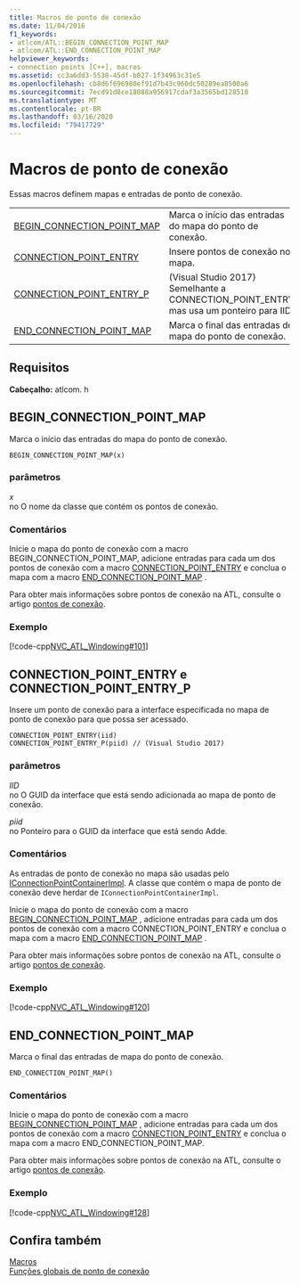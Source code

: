 ```yaml
---
title: Macros de ponto de conexão
ms.date: 11/04/2016
f1_keywords:
- atlcom/ATL::BEGIN_CONNECTION_POINT_MAP
- atlcom/ATL::END_CONNECTION_POINT_MAP
helpviewer_keywords:
- connection points [C++], macros
ms.assetid: cc3a6dd3-5538-45df-b027-1f34963c31e5
ms.openlocfilehash: cb8d6f696980ef91d7b43c960dc50289ea8500a6
ms.sourcegitcommit: 7ecd91d8ce18088a956917cdaf3a3565bd128510
ms.translationtype: MT
ms.contentlocale: pt-BR
ms.lasthandoff: 03/16/2020
ms.locfileid: "79417729"
---
```

# <a name="connection-point-macros"></a>Macros de ponto de conexão

Essas macros definem mapas e entradas de ponto de conexão.

|||
|-|-|
|[BEGIN_CONNECTION_POINT_MAP](#begin_connection_point_map)|Marca o início das entradas do mapa do ponto de conexão.|
|[CONNECTION_POINT_ENTRY](#connection_point_entry)|Insere pontos de conexão no mapa.|
|[CONNECTION_POINT_ENTRY_P](#connection_point_entry)| (Visual Studio 2017) Semelhante a CONNECTION_POINT_ENTRY, mas usa um ponteiro para IID.|
|[END_CONNECTION_POINT_MAP](#end_connection_point_map)|Marca o final das entradas de mapa do ponto de conexão.|

## <a name="requirements"></a>Requisitos

**Cabeçalho:** atlcom. h

##  <a name="begin_connection_point_map"></a>BEGIN_CONNECTION_POINT_MAP

Marca o início das entradas do mapa do ponto de conexão.

```
BEGIN_CONNECTION_POINT_MAP(x)
```

### <a name="parameters"></a>parâmetros

*x*<br/>
no O nome da classe que contém os pontos de conexão.

### <a name="remarks"></a>Comentários

Inicie o mapa do ponto de conexão com a macro BEGIN_CONNECTION_POINT_MAP, adicione entradas para cada um dos pontos de conexão com a macro [CONNECTION_POINT_ENTRY](#connection_point_entry) e conclua o mapa com a macro [END_CONNECTION_POINT_MAP](#end_connection_point_map) .

Para obter mais informações sobre pontos de conexão na ATL, consulte o artigo [pontos de conexão](../../atl/atl-connection-points.md).

### <a name="example"></a>Exemplo

[!code-cpp[NVC_ATL_Windowing#101](../../atl/codesnippet/cpp/connection-point-macros_1.h)]

##  <a name="connection_point_entry"></a>CONNECTION_POINT_ENTRY e CONNECTION_POINT_ENTRY_P

Insere um ponto de conexão para a interface especificada no mapa de ponto de conexão para que possa ser acessado.

```
CONNECTION_POINT_ENTRY(iid)
CONNECTION_POINT_ENTRY_P(piid) // (Visual Studio 2017)
```

### <a name="parameters"></a>parâmetros

*IID*<br/>
no O GUID da interface que está sendo adicionada ao mapa de ponto de conexão.

*piid*<br/>
no Ponteiro para o GUID da interface que está sendo Adde.

### <a name="remarks"></a>Comentários

As entradas de ponto de conexão no mapa são usadas pelo [IConnectionPointContainerImpl](../../atl/reference/iconnectionpointcontainerimpl-class.md). A classe que contém o mapa de ponto de conexão deve herdar de `IConnectionPointContainerImpl`.

Inicie o mapa do ponto de conexão com a macro [BEGIN_CONNECTION_POINT_MAP](#begin_connection_point_map) , adicione entradas para cada um dos pontos de conexão com a macro CONNECTION_POINT_ENTRY e conclua o mapa com a macro [END_CONNECTION_POINT_MAP](#end_connection_point_map) .

Para obter mais informações sobre pontos de conexão na ATL, consulte o artigo [pontos de conexão](../../atl/atl-connection-points.md).

### <a name="example"></a>Exemplo

[!code-cpp[NVC_ATL_Windowing#120](../../atl/codesnippet/cpp/connection-point-macros_2.h)]

##  <a name="end_connection_point_map"></a>END_CONNECTION_POINT_MAP

Marca o final das entradas de mapa do ponto de conexão.

```
END_CONNECTION_POINT_MAP()
```

### <a name="remarks"></a>Comentários

Inicie o mapa do ponto de conexão com a macro [BEGIN_CONNECTION_POINT_MAP](#begin_connection_point_map) , adicione entradas para cada um dos pontos de conexão com a macro [CONNECTION_POINT_ENTRY](#connection_point_entry) e conclua o mapa com a macro END_CONNECTION_POINT_MAP.

Para obter mais informações sobre pontos de conexão na ATL, consulte o artigo [pontos de conexão](../../atl/atl-connection-points.md).

### <a name="example"></a>Exemplo

[!code-cpp[NVC_ATL_Windowing#128](../../atl/codesnippet/cpp/connection-point-macros_3.h)]

## <a name="see-also"></a>Confira também

[Macros](../../atl/reference/atl-macros.md)<br/>
[Funções globais de ponto de conexão](../../atl/reference/connection-point-global-functions.md)
